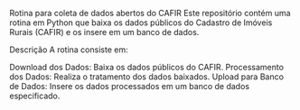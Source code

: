 Rotina para coleta de dados abertos do CAFIR
Este repositório contém uma rotina em Python que baixa os dados públicos do Cadastro de Imóveis Rurais (CAFIR) e os insere em um banco de dados.

Descrição
A rotina consiste em:

Download dos Dados: Baixa os dados públicos do CAFIR.
Processamento dos Dados: Realiza o tratamento dos dados baixados.
Upload para Banco de Dados: Insere os dados processados em um banco de dados especificado.
